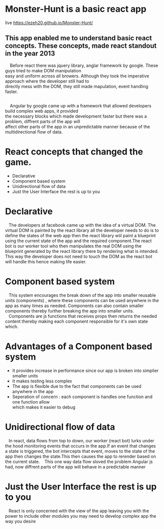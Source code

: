 # Monster-Hunt is a basic react app
live https://ezeh20.github.io/Monster-Hunt/

## This app enabled me to understand basic react concepts. These concepts, made react standout in the year 2013 <br/>
&nbsp; &nbsp; Before react there was jquery library, anglar framework by google. These guys tried to make DOM manipulation <br/> easy and 
uniform across all browers. Although they took the imperative approach where the developer still had to <br/>directly mess 
with the DOM, they still made mapulation, event handling faster.<br/>
##
&nbsp; &nbsp; Angular by google came up with a framework that allowed developers build complex web apps, it provided <br/>
the necessary blocks which made development faster but there was a problem, diffrent parts of the app will <br/> affect other 
parts of the app in an unpredictable manner because of the multidirectional flow of data.

# React concepts that changed the game.
- Declarative
- Component based system
- Unidirectional flow of data
- Just the User Interface the rest is up to you
# Declarative
&nbsp; &nbsp;The developers at facebook came up with the idea of a virtual DOM. The virtual DOM is painted by the react library all the developer
needs to do is to define the states of the web app then the react library wiil paint a blueprint using the current state of the 
app and the required component.The react bot is our worker tool who then manipulates the real DOM using the blueprint generated 
by the react library there by rendering what is intended. This way the developer does not need to touch the DOM as the react bot will handle 
this hence making life easier.
# Component based system
&nbsp; &nbsp;This system encourages the break down  of the app into smaller reusable units (components) , where these components can be used anywhere in the app as many times 
as needed. Components can also contain smaller components thereby further breaking the app into smaller units.<br/>
&nbsp; &nbsp;Components are js functions that receives props then returns the needed content thereby making each component responsible for it's own state which.
# Advantages of a Component based system
- It provides increase in performance since our app is broken into simplier smaller units
- It makes testing less complex
- The app is flexible due to the fact that components can be used anywhere in the app
- Seperation of concern : each component is handles one function and one function allow <br/> which makes it easier to debug
# Unidirectional flow of data
&nbsp; &nbsp;In react, data flows from top to down, our worker (react bot) lurks under the hood monitoring events that occurs in the app.If an event that changes 
a state is triggered, the bot intercepts that event, moves to the state of the app then changes the state.This then causes the app to rerender based on the current 
state.
&nbsp; &nbsp;This one way data flow sloved the problem Angular js had, now diffrent parts of the app will behave in a predictable manner
# Just the User Interface the rest is up to you
&nbsp; &nbsp;React is only concerned with the view of the app leaving you with the power to include other modules you may need to develop complex app the way you desire
